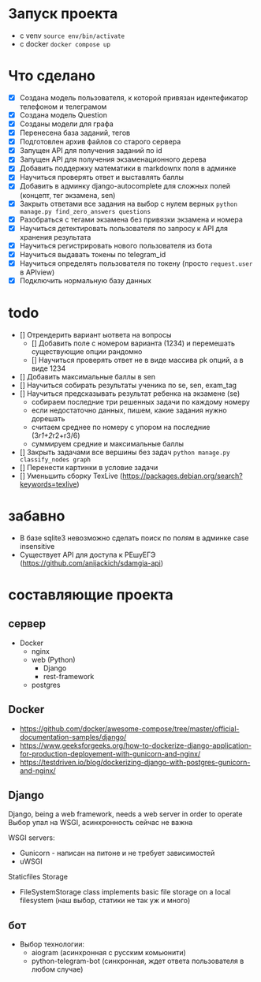 # Запуск проекта

-   с venv `source env/bin/activate`
-   c docker `docker compose up`

# Что сделано

-   [x] Создана модель пользователя, к которой привязан идентефикатор телефоном и телеграмом
-   [x] Создана модель Question
-   [x] Созданы модели для графа
-   [x] Перенесена база заданий, тегов
-   [x] Подготовлен архив файлов со старого сервера
-   [x] Запущен API для получения заданий по id
-   [x] Запущен API для получения экзаменационного дерева
-   [x] Добавить поддержку математики в markdownx поля в админке
-   [x] Научиться проверять ответ и выставлять баллы
-   [x] Добавить в админку django-autocomplete для сложных полей (концепт, тег экзамена, sen)
-   [x] Закрыть ответами все задания на выбор с нулем верных `python manage.py find_zero_answers questions`
-   [x] Разобраться с тегами экзамена без привязки экзамена и номера
-   [x] Научиться детектировать пользователя по запросу к API для хранения результата
-   [x] Научиться регистрировать нового пользователя из бота
-   [x] Научиться выдавать токены по telegram_id
-   [x] Научиться определять пользователя по токену (просто `request.user` в APIview)
-   [x] Подключить нормальную базу данных

# todo

-   [] Отрендерить вариант ыответа на вопросы
    -   [] Добавить поле с номером варианта (1234) и перемешать существующие опции рандомно
    -   [] Научиться проверять ответ не в виде массива pk опций, а в виде 1234
-   [] Добавить максимальные баллы в sen
-   [] Научиться собирать результаты ученика по se, sen, exam_tag
-   [] Научиться предсказывать результат ребенка на экзамене (se)
    -   собираем последние три решенных задачи по каждому номеру
    -   если недостаточно данных, пишем, какие задания нужно дорешать
    -   считаем среднее по номеру с упором на последние (3*r1+2*r2+r3/6)
    -   суммируем средние и максимальные баллы
-   [] Закрыть задачами все вершины без задач `python manage.py classify_nodes graph`
-   [] Перенести картинки в условие задачи
-   [] Уменьшить сборку TexLive (https://packages.debian.org/search?keywords=texlive)

# забавно

-   В базе sqlite3 невозможно сделать поиск по полям в админке case insensitive
-   Существует API для доступа к РЕшуЕГЭ (https://github.com/anijackich/sdamgia-api)

# составляющие проекта

## сервер

-   Docker
    -   nginx
    -   web (Python)
        -   Django
        -   rest-framework
    -   postgres

## Docker

-   https://github.com/docker/awesome-compose/tree/master/official-documentation-samples/django/
-   https://www.geeksforgeeks.org/how-to-dockerize-django-application-for-production-deployement-with-gunicorn-and-nginx/
-   https://testdriven.io/blog/dockerizing-django-with-postgres-gunicorn-and-nginx/

## Django

Django, being a web framework, needs a web server in order to operate
Выбор упал на WSGI, асинхронность сейчас не важна

WSGI servers:

-   Gunicorn - написан на питоне и не требует зависимостей
-   uWSGI

Staticfiles Storage

-   FileSystemStorage class implements basic file storage on a local filesystem (наш выбор, статики не так уж и много)

## бот

-   Выбор технологии:
    -   aiogram (асинхронная с русским комьюнити)
    -   python-telegram-bot (синхронная, ждет ответа пользователя в любом случае)
